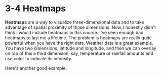 # 3-4 Heatmaps

**Heatmaps** are a way to visualize three-dimensional data and to take advantage of spatial proximity of those dimensions. Now, I honestly didn't think I would include heatmaps in this course. I've seen enough bad heatmaps to last me a lifetime. The problem is heatmaps are really quite powerful when you have the right data. Weather data is a great example. You have two dimensions, latitude and longitude, and then we can overlay on top of this a third dimension, say, temperature or rainfall amounts and use color to indicate its intensity.

Here's another good example.

